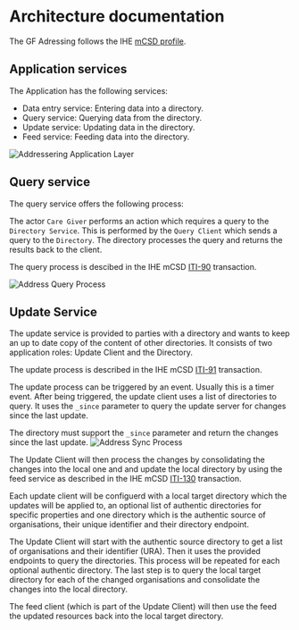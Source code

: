 # Architecture documentation

The GF Adressing follows the IHE [mCSD profile](https://profiles.ihe.net/ITI/mCSD/index.html).

## Application services

The Application has the following services:

- Data entry service: Entering data into a directory.
- Query service: Querying data from the directory.
- Update service: Updating data in the directory.
- Feed service: Feeding data into the directory.

![Addressering Application Layer](https://github.com/user-attachments/assets/ef86b090-8122-4cc5-9d02-34bf473c6e2c)

## Query service

The query service offers the following process:

The actor `Care Giver` performs an action which requires a query to the `Directory Service`. This is performed by the `Query Client` which sends a query to the `Directory`. The directory processes the query and returns the results back to the client.

The query process is descibed in the IHE mCSD [ITI-90](https://profiles.ihe.net/ITI/mCSD/ITI-90.html) transaction.

![Address Query Process](https://github.com/user-attachments/assets/3bc72493-dc13-41a4-b68e-7d928cf502ba)

## Update Service

The update service is provided to parties with a directory and wants to keep an up to date copy of the content of other directories.
It consists of two application roles: Update Client and the Directory.

The update process is described in the IHE mCSD [ITI-91](https://profiles.ihe.net/ITI/mCSD/ITI-91.html) transaction.

The update process can be triggered by an event. Usually this is a timer event.
After being triggered, the update client uses a list of directories to query. It uses the `_since` parameter to query the update server for changes since the last update.

The directory must support the `_since` parameter and return the changes since the last update.
![Address Sync Process](https://github.com/user-attachments/assets/5113906a-1377-4231-80e6-c349e0690d82)

The Update Client will then process the changes by consolidating the changes into the local one and and update the local directory by using the feed service as described in the IHE mCSD [ITI-130](https://profiles.ihe.net/ITI/mCSD/ITI-130.html) transaction.

Each update client will be configuerd with a local target directory which the updates will be applied to, an optional list of authentic directories for specific properties and one directory which is the authentic source of organisations, their unique identifier and their directory endpoint.

The Update Client will start with the authentic source directory to get a list of organisations and their identifier (URA). Then it uses the provided endpoints to query the directories. This process will be repeated for each optional authentic directory. The last step is to query the local target directory for each of the changed organisations and consolidate the changes into the local directory.

The feed client (which is part of the Update Client) will then use the feed the updated resources back into the local target directory.
